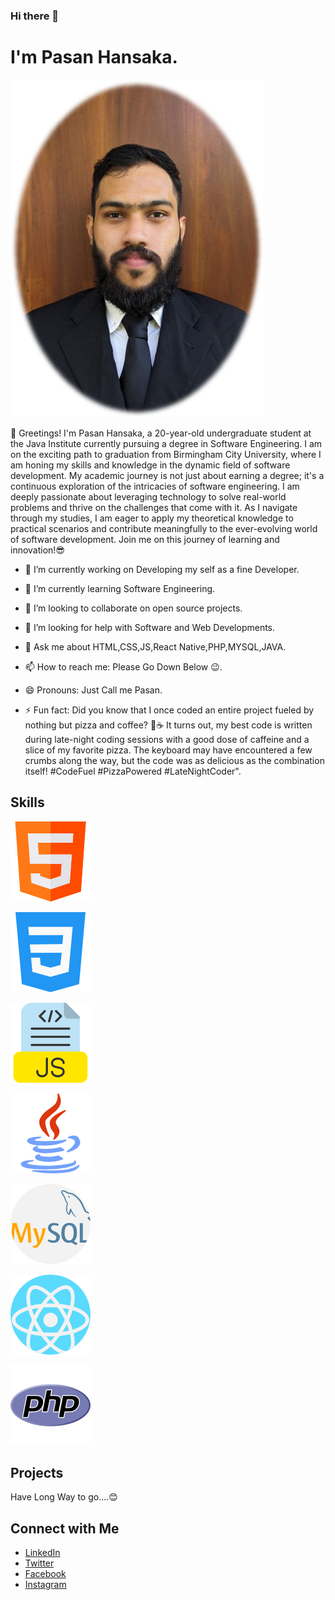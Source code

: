 ### Hi there 👋

# I'm Pasan Hansaka.

![Profile Picture](./images/profile.jpg)

👋 Greetings! I'm Pasan Hansaka, a 20-year-old undergraduate student at the Java Institute currently pursuing a degree in Software Engineering. I am on the exciting path to graduation from Birmingham City University, where I am honing my skills and knowledge in the dynamic field of software development. My academic journey is not just about earning a degree; it's a continuous exploration of the intricacies of software engineering. I am deeply passionate about leveraging technology to solve real-world problems and thrive on the challenges that come with it. As I navigate through my studies, I am eager to apply my theoretical knowledge to practical scenarios and contribute meaningfully to the ever-evolving world of software development. Join me on this journey of learning and innovation!😎

- 🔭 I’m currently working on Developing my self as a fine Developer.

- 🌱 I’m currently learning Software Engineering.

- 👯 I’m looking to collaborate on open source projects.

- 🤔 I’m looking for help with Software and Web Developments.

- 💬 Ask me about HTML,CSS,JS,React Native,PHP,MYSQL,JAVA.

- 📫 How to reach me: Please Go Down Below 😉.

- 😄 Pronouns: Just Call me Pasan.

- ⚡ Fun fact: Did you know that I once coded an entire project fueled by nothing but pizza and coffee? 🍕☕ It turns out, my best code is written during late-night coding sessions with a good dose of caffeine and a slice of my favorite pizza. The keyboard may have encountered a few crumbs along the way, but the code was as delicious as the combination itself! #CodeFuel #PizzaPowered #LateNightCoder".

## Skills

  ![Profile Picture](./images/html.png)

  ![Profile Picture](./images/css.png)

  ![Profile Picture](./images/js.png)

  ![Profile Picture](./images/java.png)

  ![Profile Picture](./images/mysql.png)

  ![Profile Picture](./images/react.png)

  ![Profile Picture](./images/php.png)

## Projects

Have Long Way to go....😊

## Connect with Me

- [LinkedIn](https://www.linkedin.com/in/pasan-hansaka-114341257/)
- [Twitter](https://twitter.com/pasanhansaka26)
- [Facebook](https://www.facebook.com/pasanhansaka26/)
- [Instagram](https://instagram.com/pasan_hansaka?igshid=OGY3MTU3OGY1Mw==)
